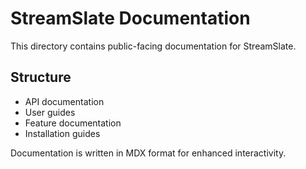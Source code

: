 # StreamSlate Documentation

This directory contains public-facing documentation for StreamSlate.

## Structure

- API documentation
- User guides
- Feature documentation
- Installation guides

Documentation is written in MDX format for enhanced interactivity.
